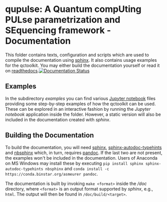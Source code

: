 # qupulse: A Quantum compUting PULse parametrization and SEquencing framework - Documentation

This folder contains texts, configuration and scripts which are used to compile the documentation using [sphinx](http://www.sphinx-doc.org/en/stable/). It also contains usage examples for the qctoolkit.
You may either build the documentation yourself or read it on [readthedocs](http://qc-toolkit.readthedocs.org/).[![Documentation Status](https://readthedocs.org/projects/qc-toolkit/badge/?version=latest)](http://qc-toolkit.readthedocs.org/en/latest/?badge=latest)


## Examples
In the subdirectory *examples* you can find various [Jupyter notebook](http://jupyter.org/) files providing some step-by-step examples of how the qctoolkit can be used. These can be explored in an interactive fashion by running the *Jupyter notebook* application inside the folder. However, a static version will also be included in the documentation created with *sphinx*.

## Building the Documentation
To build the documentation, you will need [sphinx](http://www.sphinx-doc.org/en/stable/), [sphinx-autodoc-typehints](https://pypi.org/project/sphinx-autodoc-typehints/) and [nbsphinx](https://nbsphinx.readthedocs.org/) which, in turn, requires [pandoc](http://pandoc.org/). If the last two are not present, the examples won't be included in the documentation.
Users of Anaconda on MS Windows may install these by executing `pip install sphinx sphinx-autodoc-typehints nbsphinx` and `conda install -c https://conda.binstar.org/asmeurer pandoc`.

The documentation is built by invoking `make <format>` inside the */doc* directory, where `<format>` is an output format supported by *sphinx*, e.g., `html`. The output will then be found in `/doc/build/<target>`.